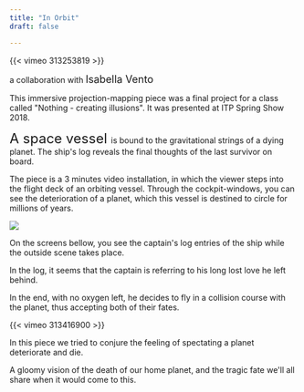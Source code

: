 ```yaml
---
title: "In Orbit"
draft: false

---
```


{{< vimeo 313253819 >}}

a collaboration with <font size="4.5"> Isabella Vento </font>

This immersive projection-mapping piece was a final project for a class called "Nothing - creating illusions".
It was presented at ITP Spring Show 2018.



<font size="5"> A space vessel </font> is bound to the gravitational strings of a dying planet. The ship's log reveals the final thoughts of the last survivor on board.

The piece is a 3 minutes video installation, in which the viewer steps into the flight deck of an orbiting vessel.
Through the cockpit-windows, you can see the deterioration of a planet, which this vessel is destined to circle for millions of years. <br>

![](/gallery/images/inOrbit/0C2A0514.JPG)

On the screens bellow, you see the captain's log entries of the ship while the outside scene takes place.

In the log, it seems that the captain is referring to his long lost love he left behind.

In the end, with no oxygen left, he decides to fly in a collision course with the planet, thus accepting both of their fates.


{{< vimeo 313416900 >}}


In this piece we tried to conjure the feeling of spectating a planet deteriorate and die.

A gloomy vision of the death of our home planet, and the tragic fate we'll all share when it would come to this.   
